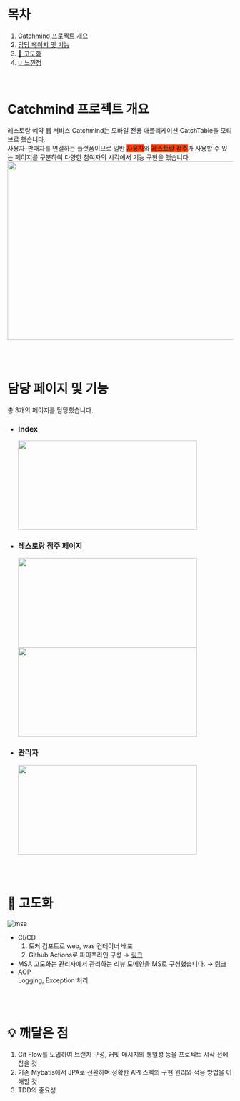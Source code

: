 # 목차
1. [Catchmind 프로젝트 개요](#Catchmind-프로젝트-개요)
2. [담당 페이지 및 기능](#담당-페이지-및-기능)
3. [🚀 고도화](#🚀-고도화)
4. [💡 느낀점](#💡-느낀점)  
<br/><br/>

# Catchmind 프로젝트 개요
레스토랑 예약 웹 서비스 Catchmind는 모바일 전용 애플리케이션 CatchTable을 모티브로 했습니다. <br/>
사용자-판매자를 연결하는 플랫폼이므로 일반 <span style='background-color: #FF3D00'>사용자</span>와 <span style='background-color: #FF3D00'>레스토랑 점주</span>가 사용할 수 있는 페이지를 구분하여 다양한 참여자의 시각에서 기능 구현을 했습니다. <br/>
<img src="https://github.com/jonghechoi/catchmind_springboot/assets/57426066/be1029a2-587d-446f-839b-885499b9fe2d" width="800" height="400">

<br/><br/>

# 담당 페이지 및 기능
총 3개의 페이지를 담당했습니다. 

- ### Index
  <img src="https://github.com/jonghechoi/catchmind_springboot/assets/57426066/5983b97e-7530-4869-bdb8-b32acf011741" width="400" height="200">

- ### 레스토랑 점주 페이지
  <img src="https://github.com/jonghechoi/catchmind_springboot/assets/57426066/f6030a04-f2c8-4290-8e7e-1d14d7735c82" width="400" height="200">
  <img src="https://github.com/jonghechoi/catchmind_springboot/assets/57426066/a7c65cc4-17dd-4cdf-9e57-85ec8b6b7a82" width="400" height="200">

- ### 관리자
  <img src="https://github.com/jonghechoi/catchmind_springboot/assets/57426066/904b10a1-b535-42ca-958b-76ac6e5ce35e" width="400" height="200">

<br/><br/>

# 🚀 고도화
![msa](https://github.com/jonghechoi/catchmind_springboot/assets/57426066/089694da-8f23-4b24-8fca-13b1001ea574)
  - CI/CD  
    1. 도커 컴포트로 web, was 컨테이너 배포
    2. Github Actions로 파이프라인 구성 → [링크](https://github.com/jonghechoi/review_msa/blob/master/.github/workflows/gradle.yml)
  - MSA
    고도화는 관리자에서 관리하는 리뷰 도메인을 MS로 구성했습니다. → [링크](https://github.com/jonghechoi/review_msa)
  - AOP  
    Logging, Exception 처리
    

<br/><br/>

# 💡 깨달은 점
  1. Git Flow를 도입하여 브랜치 구성, 커밋 메시지의 통일성 등을 프로젝트 시작 전에 잡을 것
  2. 기존 Mybatis에서 JPA로 전환하며 정확한 API 스펙의 구현 원리와 적용 방법을 이해할 것
  3. TDD의 중요성
